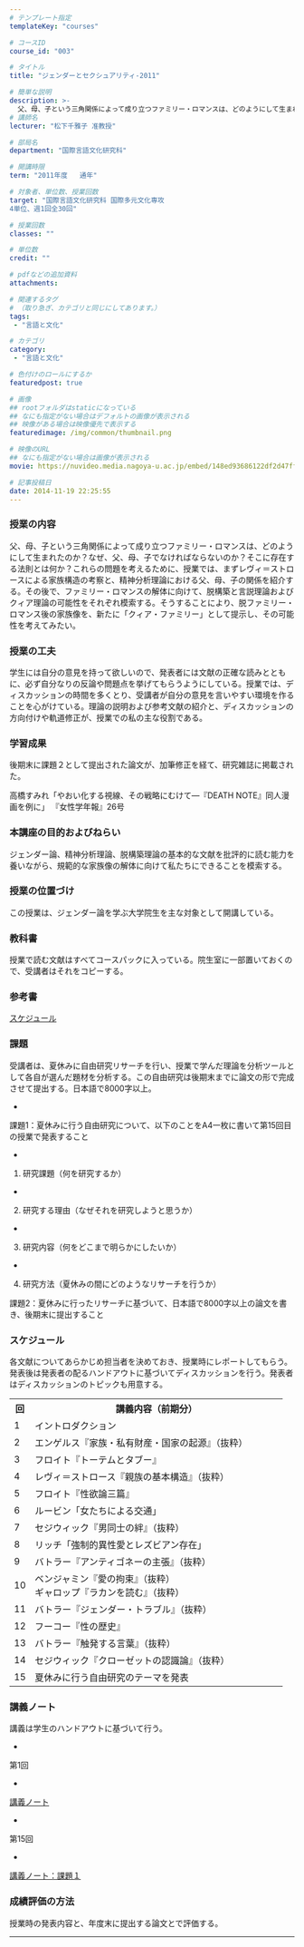 ```yaml
---
# テンプレート指定
templateKey: "courses"

# コースID
course_id: "003"

# タイトル
title: "ジェンダーとセクシュアリティ-2011"

# 簡単な説明
description: >-
  父、母、子という三角関係によって成り立つファミリー・ロマンスは、どのようにして生まれたのか？なぜ、父、母、子でなければならないのか？そこに存在する法則とは何か？これらの問題を考えるために、授業では、まずレヴィ＝ストロースによる家族構造の考察と、精神分析理論における父、母、子の関係を紹介する。その後で、ファミリー・ロマンスの解体に向けて、脱構築と言説理論およびクィア理論の可能性をそれぞれ模索する。そ ...
# 講師名
lecturer: "松下千雅子 准教授"

# 部局名
department: "国際言語文化研究科"

# 開講時限
term: "2011年度	通年"

# 対象者、単位数、授業回数
target: "国際言語文化研究科 国際多元文化専攻
4単位、週1回全30回"

# 授業回数
classes: ""

# 単位数
credit: ""

# pdfなどの追加資料
attachments:

# 関連するタグ
# （取り急ぎ、カテゴリと同じにしてあります。）
tags:
 - "言語と文化"

# カテゴリ
category:
 - "言語と文化"

# 色付けのロールにするか
featuredpost: true

# 画像
## rootフォルダはstaticになっている
## なにも指定がない場合はデフォルトの画像が表示される
## 映像がある場合は映像優先で表示する
featuredimage: /img/common/thumbnail.png

# 映像のURL
## なにも指定がない場合は画像が表示される
movie: https://nuvideo.media.nagoya-u.ac.jp/embed/148ed93686122df2d47ff604449f1e5c402af8c2

# 記事投稿日
date: 2014-11-19 22:25:55
---
```


### 授業の内容

父、母、子という三角関係によって成り立つファミリー・ロマンスは、どのようにして生まれたのか？なぜ、父、母、子でなければならないのか？そこに存在する法則とは何か？これらの問題を考えるために、授業では、まずレヴィ＝ストロースによる家族構造の考察と、精神分析理論における父、母、子の関係を紹介する。その後で、ファミリー・ロマンスの解体に向けて、脱構築と言説理論およびクィア理論の可能性をそれぞれ模索する。そうすることにより、脱ファミリー・ロマンス後の家族像を、新たに「クィア・ファミリー」として提示し、その可能性を考えてみたい。


### 授業の工夫

学生には自分の意見を持って欲しいので、発表者には文献の正確な読みとともに、必ず自分なりの反論や問題点を挙げてもらうようにしている。授業では、ディスカッションの時間を多くとり、受講者が自分の意見を言いやすい環境を作ることを心がけている。理論の説明および参考文献の紹介と、ディスカッションの方向付けや軌道修正が、授業での私の主な役割である。

### 学習成果

後期末に課題２として提出された論文が、加筆修正を経て、研究雑誌に掲載された。

高橋すみれ「やおい化する視線、その戦略にむけて—『DEATH NOTE』同人漫画を例に」 『女性学年報』26号





### 本講座の目的およびねらい

ジェンダー論、精神分析理論、脱構築理論の基本的な文献を批評的に読む能力を養いながら、規範的な家族像の解体に向けて私たちにできることを模索する。

### 授業の位置づけ

この授業は、ジェンダー論を学ぶ大学院生を主な対象として開講している。

### 教科書

授業で読む文献はすべてコースパックに入っている。院生室に一部置いておくので、受講者はそれをコピーする。

### 参考書

[スケジュール](#スケジュール) 

### 課題

受講者は、夏休みに自由研究リサーチを行い、授業で学んだ理論を分析ツールとして各自が選んだ題材を分析する。この自由研究は後期末までに論文の形で完成させて提出する。日本語で8000字以上。

-
課題1：夏休みに行う自由研究について、以下のことをA4一枚に書いて第15回目の授業で発表すること


-
1. 研究課題（何を研究するか）


-
2. 研究する理由（なぜそれを研究しようと思うか）


-
3. 研究内容（何をどこまで明らかにしたいか）


-
4. 研究方法（夏休みの間にどのようなリサーチを行うか）


課題2：夏休みに行ったリサーチに基づいて、日本語で8000字以上の論文を書き、後期末に提出すること


<h3>スケジュール</h3>

<p>各文献についてあらかじめ担当者を決めておき、授業時にレポートしてもらう。発表後は発表者の配るハンドアウトに基づいてディスカッションを行う。発表者はディスカッションのトピックも用意する。</p>

<table class="basic" width="450">

<tr>
<th width="20"class="center">回</th>
<th width="430"class="center">講義内容（前期分）</th>
</tr>

<tr>
<td class="center">1</td>
<td>イントロダクション</td>
</tr>

<tr>
<td class="center">2</td>
<td>エンゲルス『家族・私有財産・国家の起源』（抜粋）</td>
</tr>

<tr>
<td class="center">3</td>
<td>フロイト『トーテムとタブー』</td>
</tr>

<tr>
<td class="center">4</td>
<td>レヴィ＝ストロース『親族の基本構造』（抜粋）</td>
</tr>

<tr>
<td class="center">5</td>
<td>フロイト『性欲論三篇』</td>
</tr>

<tr>
<td class="center">6</td>
<td>ルービン「女たちによる交通」</td>
</tr>

<tr>
<td class="center">7</td>
<td>セジウィック『男同士の絆』（抜粋）</td>
</tr>

<tr>
<td class="center">8</td>
<td>リッチ「強制的異性愛とレズビアン存在」</td>
</tr>

<tr>
<td class="center">9</td>
<td>バトラー『アンティゴネーの主張』（抜粋）</td>
</tr>

<tr>
<td class="center">10</td>
<td>ベンジャミン『愛の拘束』（抜粋）<br>
ギャロップ『ラカンを読む』（抜粋）</td>
</tr>

<tr>
<td class="center">11</td>
<td>バトラー『ジェンダー・トラブル』（抜粋）</td>
</tr>

<tr>
<td class="center">12</td>
<td>フーコー『性の歴史』</td>
</tr>

<tr>
<td class="center">13</td>
<td>バトラー『触発する言葉』（抜粋）</td>
</tr>

<tr>
<td class="center">14</td>
<td>セジウィック『クローゼットの認識論』（抜粋）</td>
</tr>

<tr>
<td class="center">15</td>
<td>夏休みに行う自由研究のテーマを発表</td>

</tr>
</table>


### 講義ノート

講義は学生のハンドアウトに基づいて行う。


-
第1回

-
[講義ノート](http://ocw.nagoya-u.jp/files/3/note07-2.pdf) 




-
第15回

-
[講義ノート：課題１](http://ocw.nagoya-u.jp/files/3/assignment15-1.pdf) 









### 成績評価の方法

授業時の発表内容と、年度末に提出する論文とで評価する。



-----